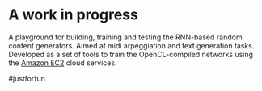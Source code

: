 # A work in progress
A playground for building, training and testing the RNN-based random content generators.
Aimed at midi arpeggiation and text generation tasks.
Developed as a set of tools to train the OpenCL-compiled networks using the [Amazon EC2](https://aws.amazon.com/ec2) cloud services.

\#justforfun
